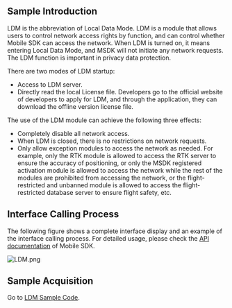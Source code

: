 ## Sample Introduction

LDM is the abbreviation of Local Data Mode. LDM is a module that allows users to control network access rights by function, and can control whether Mobile SDK can access the network. When LDM is turned on, it means entering Local Data Mode, and MSDK will not initiate any network requests. The LDM function is important in privacy data protection.

There are two modes of LDM startup:

* Access to LDM server.
* Directly read the local License file. Developers go to the official website of developers to apply for LDM, and through the application, they can download the offline version license file.

The use of the LDM module can achieve the following three effects:

* Completely disable all network access.
* When LDM is closed, there is no restrictions on network requests.
* Only allow exception modules to access the network as needed.
  For example, only the RTK module is allowed to access the RTK server to ensure the accuracy of positioning, or only the MSDK registered activation module is allowed to access the network while the rest of the modules are prohibited from accessing the network, or the flight-restricted and unbanned module is allowed to access the flight-restricted database server to ensure flight safety, etc.

## Interface Calling Process

The following figure shows a complete interface display and an example of the interface calling process. For detailed usage, please check the [API documentation](https://developer.dji.com/api-reference-v5/android-api/Components/ILDMManager/ILDMManager.html) of Mobile SDK.

![LDM.png](https://stag-terra-1-g.djicdn.com/7774da665e07453698314cc27c523096/admin/doc/f4c7b99c-db3d-4c29-9707-202573dfd0b5.png)


## Sample Acquisition

Go to [LDM Sample Code](https://github.com/dji-sdk/Mobile-SDK-Android-V5/blob/dev-sdk-main/SampleCode-V5/android-sdk-v5-sample/module-common/src/main/java/dji/sampleV5/modulecommon/models/MSDKCommonOperateVm.kt).
